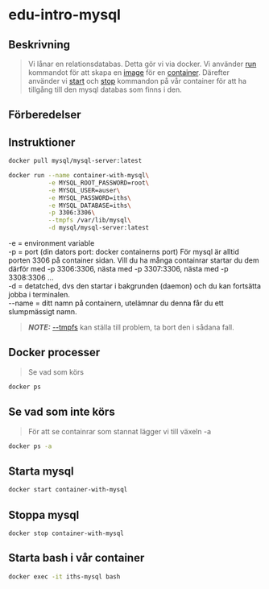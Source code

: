 # edu-intro-mysql

## Beskrivning 

> Vi lånar en relationsdatabas. Detta gör vi via docker. Vi använder [run](https://docs.docker.com/engine/reference/commandline/run/) kommandot för att skapa en [image](https://docs.docker.com/engine/reference/commandline/images/) för en [container](https://www.docker.com/resources/what-container). Därefter använder vi [start](https://docs.docker.com/engine/reference/commandline/start/) och [stop](https://docs.docker.com/engine/reference/commandline/stop/) kommandon på vår container för att ha tillgång till den mysql databas som finns i den.

## Förberedelser

## Instruktioner

```bash
docker pull mysql/mysql-server:latest
```

```bash
docker run --name container-with-mysql\
           -e MYSQL_ROOT_PASSWORD=root\
           -e MYSQL_USER=auser\
           -e MYSQL_PASSWORD=iths\
           -e MYSQL_DATABASE=iths\
           -p 3306:3306\
           --tmpfs /var/lib/mysql\
           -d mysql/mysql-server:latest
```
-e = environment variable   
-p = port (din dators port: docker containerns port) För mysql är alltid porten 3306 på container sidan. Vill du ha många containrar startar du dem därför med -p 3306:3306, nästa med  -p 3307:3306, nästa med  -p 3308:3306 ...  
-d = detatched, dvs den startar i bakgrunden (daemon) och du kan fortsätta jobba i terminalen.  
--name = ditt namn på containern, utelämnar du denna får du ett slumpmässigt namn.  

> **_NOTE:_**  [--tmpfs](https://docs.docker.com/storage/tmpfs/) kan ställa till problem, ta bort den i sådana fall.  

## Docker processer

> Se vad som körs

```bash
docker ps
```

## Se vad som inte körs

> För att se containrar som stannat lägger vi till växeln -a

```bash
docker ps -a
```

## Starta mysql

```bash
docker start container-with-mysql
```

## Stoppa mysql

```
docker stop container-with-mysql
```

## Starta bash i vår container

```bash
docker exec -it iths-mysql bash
```

